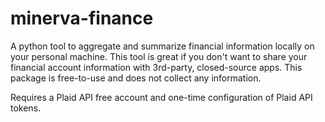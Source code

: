 # minerva-finance
A python tool to aggregate and summarize financial information locally on your personal machine.
This tool is great if you don't want to share your financial account information with 3rd-party, closed-source apps. This package is free-to-use and does not collect any information.

Requires a Plaid API free account and one-time configuration of Plaid API tokens.
